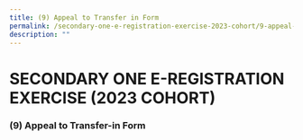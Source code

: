 ```yaml
---
title: (9) Appeal to Transfer in Form
permalink: /secondary-one-e-registration-exercise-2023-cohort/9-appeal-to-transfer-in-form/
description: ""
---
```

# **SECONDARY ONE E-REGISTRATION EXERCISE (2023 COHORT)**

### (9) Appeal to Transfer-in Form

